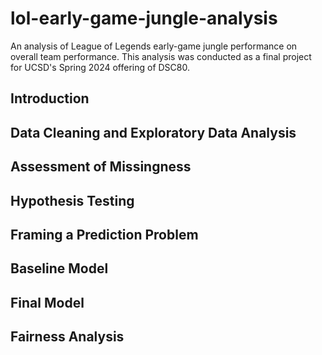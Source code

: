 # lol-early-game-jungle-analysis
 An analysis of League of Legends early-game jungle performance on overall team performance. This analysis was conducted as a final project for UCSD's Spring 2024 offering of DSC80.

## Introduction
## Data Cleaning and Exploratory Data Analysis
## Assessment of Missingness
## Hypothesis Testing
## Framing a Prediction Problem
## Baseline Model
## Final Model
## Fairness Analysis
